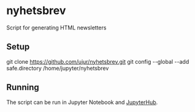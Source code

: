 # nyhetsbrev
Script for generating HTML newsletters

## Setup

git clone https://github.com/ujur/nyhetsbrev.git
git config --global --add safe.directory /home/jupyter/nyhetsbrev

## Running

The script can be run in Jupyter Notebook and
[JupyterHub](https://jupyterhub.uio.no/).